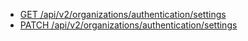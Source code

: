 * [GET /api/v2/organizations/authentication/settings](https://developer.genesys.cloud/devapps/api-explorer#get-api-v2-organizations-authentication-settings)
* [PATCH /api/v2/organizations/authentication/settings](https://developer.genesys.cloud/devapps/api-explorer#patch-api-v2-organizations-authentication-settings)
